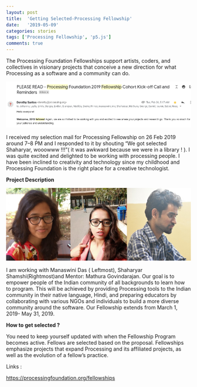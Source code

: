 ```yaml
---
layout: post
title:  'Getting Selected-Processing Fellowship'
date:   '2019-05-09'
categories: stories
tags: ['Processing Fellowship', 'p5.js']
comments: true
---
```


The Processing Foundation Fellowships support artists, coders, and collectives in visionary projects that conceive a new direction for what Processing as a software and a community can do.

<div class="image">
    <a href="/public/img/11.png">
        <img alt="'Project metrics' tab" src="/public/img/11.png" />
    </a>
</div>

I received my selection mail for Processing Fellowship on 26 Feb 2019 around 7–8 PM and I responded to it by shouting “We got selected Shaharyar, wooowww !!!”( it was awkward because we were in a library ! ). 
I was quite excited and delighted to be working with processing people. I have been inclined to creativity and technology since my childhood and Processing Foundation is the right place for a creative technologist.

<strong>Project Description</strong>

<div class="image">
    <a href="/public/img/processing.jpg">
        <img alt="'Project metrics' tab" src="/public/img/processing.jpg" />
    </a>
</div>

I am working with Manaswini Das ( Leftmost), Shaharyar Shamshi(Rightmost)and Mentor: Mathura Govindarajan. Our goal is to empower people of the Indian community of all backgrounds to learn how to program. This will be achieved by providing Processing tools to the Indian community in their native language, Hindi, and preparing educators by collaborating with various NGOs and individuals to build a more diverse community around the software. Our Fellowship extends from March 1, 2019- May 31, 2019.

<strong>How to get selected ?</strong>

You need to keep yourself updated with when the Fellowship Program becomes active. Fellows are selected based on the proposal. Fellowships emphasize projects that expand Processing and its affiliated projects, as well as the evolution of a fellow’s practice.

Links :

https://processingfoundation.org/fellowships
